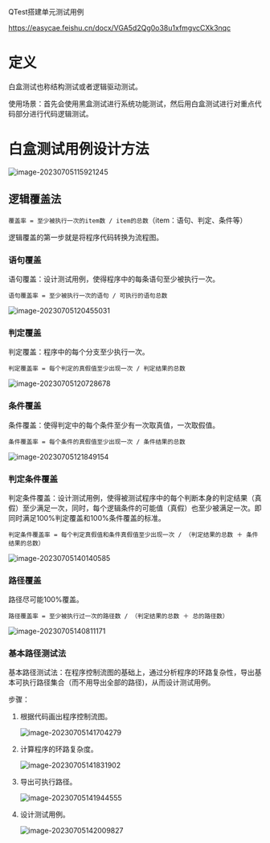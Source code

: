 QTest搭建单元测试用例

https://easycae.feishu.cn/docx/VGA5d2Qg0o38u1xfmgvcCXk3nqc



# 定义

白盒测试也称结构测试或者逻辑驱动测试。

使用场景：首先会使用黑盒测试进行系统功能测试，然后用白盒测试进行对重点代码部分进行代码逻辑测试。



# 白盒测试用例设计方法

![image-20230705115921245](C:\Users\lanwei\AppData\Roaming\Typora\typora-user-images\image-20230705115921245.png)



## 逻辑覆盖法

`覆盖率 = 至少被执行一次的item数 / item的总数`（item：语句、判定、条件等）

逻辑覆盖的第一步就是将程序代码转换为流程图。



### 语句覆盖

语句覆盖：设计测试用例，使得程序中的每条语句至少被执行一次。

`语句覆盖率 = 至少被执行一次的语句 / 可执行的语句总数`

![image-20230705120455031](C:\Users\lanwei\AppData\Roaming\Typora\typora-user-images\image-20230705120455031.png)



### 判定覆盖

判定覆盖：程序中的每个分支至少执行一次。

`判定覆盖率 = 每个判定的真假值至少出现一次 / 判定结果的总数`

![image-20230705120728678](C:\Users\lanwei\AppData\Roaming\Typora\typora-user-images\image-20230705120728678.png)



### 条件覆盖

条件覆盖：使得判定中的每个条件至少有一次取真值，一次取假值。

`条件覆盖率 = 每个条件的真假值至少出现一次 / 条件结果的总数`

![image-20230705121849154](C:\Users\lanwei\AppData\Roaming\Typora\typora-user-images\image-20230705121849154.png)



### 判定条件覆盖

判定条件覆盖：设计测试用例，使得被测试程序中的每个判断本身的判定结果（真假）至少满足一次，同时，每个逻辑条件的可能值（真假）也至少被满足一次。即同时满足100%判定覆盖和100%条件覆盖的标准。

`判定条件覆盖率 = 每个判定真假值和条件真假值至少出现一次 / （判定结果的总数 ＋ 条件结果的总数）`

![image-20230705140140585](C:\Users\lanwei\AppData\Roaming\Typora\typora-user-images\image-20230705140140585.png)



### 路径覆盖

路径尽可能100%覆盖。

`路径覆盖率 = 至少被执行过一次的路径数 / （判定结果的总数 ＋ 总的路径数）`

![image-20230705140811171](C:\Users\lanwei\AppData\Roaming\Typora\typora-user-images\image-20230705140811171.png)



### 基本路径测试法

基本路径测试法：在程序控制流图的基础上，通过分析程序的环路复杂性，导出基本可执行路径集合（而不用导出全部的路径)，从而设计测试用例。

步骤：

1. 根据代码画出程序控制流图。

   ![image-20230705141704279](C:\Users\lanwei\AppData\Roaming\Typora\typora-user-images\image-20230705141704279.png)

2. 计算程序的环路复杂度。

   ![image-20230705141831902](C:\Users\lanwei\AppData\Roaming\Typora\typora-user-images\image-20230705141831902.png)

3. 导出可执行路径。

   ![image-20230705141944555](C:\Users\lanwei\AppData\Roaming\Typora\typora-user-images\image-20230705141944555.png)

4. 设计测试用例。

   ![image-20230705142009827](C:\Users\lanwei\AppData\Roaming\Typora\typora-user-images\image-20230705142009827.png)